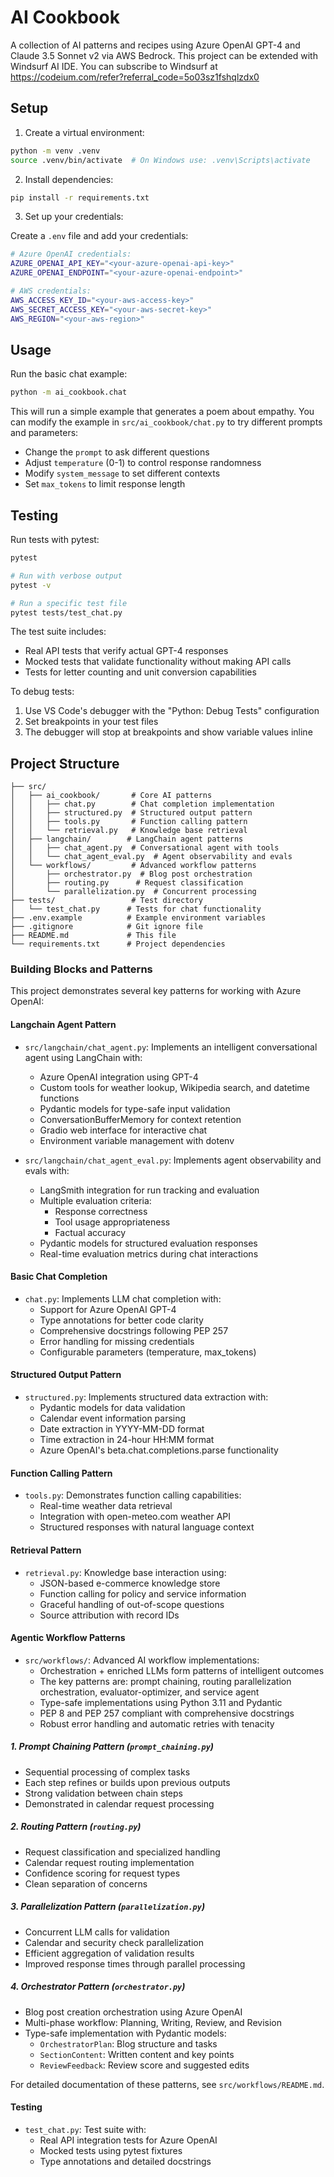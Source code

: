 # AI Cookbook

A collection of AI patterns and recipes using Azure OpenAI GPT-4 and Claude 3.5 Sonnet v2 via AWS Bedrock.
This project can be extended with Windsurf AI IDE.
You can subscribe to Windsurf at https://codeium.com/refer?referral_code=5o03sz1fshqlzdx0

## Setup

1. Create a virtual environment:
```bash
python -m venv .venv
source .venv/bin/activate  # On Windows use: .venv\Scripts\activate
```

2. Install dependencies:
```bash
pip install -r requirements.txt
```

3. Set up your credentials:

Create a `.env` file and add your credentials:
```bash
# Azure OpenAI credentials:
AZURE_OPENAI_API_KEY="<your-azure-openai-api-key>"
AZURE_OPENAI_ENDPOINT="<your-azure-openai-endpoint>"

# AWS credentials:
AWS_ACCESS_KEY_ID="<your-aws-access-key>"
AWS_SECRET_ACCESS_KEY="<your-aws-secret-key>"
AWS_REGION="<your-aws-region>"
```

## Usage

Run the basic chat example:
```bash
python -m ai_cookbook.chat
```

This will run a simple example that generates a poem about empathy. You can modify the example in `src/ai_cookbook/chat.py` to try different prompts and parameters:

- Change the `prompt` to ask different questions
- Adjust `temperature` (0-1) to control response randomness
- Modify `system_message` to set different contexts
- Set `max_tokens` to limit response length

## Testing

Run tests with pytest:
```bash
pytest

# Run with verbose output
pytest -v

# Run a specific test file
pytest tests/test_chat.py
```

The test suite includes:
- Real API tests that verify actual GPT-4 responses
- Mocked tests that validate functionality without making API calls
- Tests for letter counting and unit conversion capabilities

To debug tests:
1. Use VS Code's debugger with the "Python: Debug Tests" configuration
2. Set breakpoints in your test files
3. The debugger will stop at breakpoints and show variable values inline

## Project Structure

```
├── src/
│   ├── ai_cookbook/       # Core AI patterns
│   │   ├── chat.py        # Chat completion implementation
│   │   ├── structured.py  # Structured output pattern
│   │   ├── tools.py       # Function calling pattern
│   │   └── retrieval.py   # Knowledge base retrieval
│   ├── langchain/        # LangChain agent patterns
│   │   ├── chat_agent.py  # Conversational agent with tools
│   │   └── chat_agent_eval.py  # Agent observability and evals
│   └── workflows/         # Advanced workflow patterns
│       ├── orchestrator.py  # Blog post orchestration
│       ├── routing.py      # Request classification
│       └── parallelization.py  # Concurrent processing
├── tests/                 # Test directory
│   └── test_chat.py      # Tests for chat functionality
├── .env.example          # Example environment variables
├── .gitignore            # Git ignore file
├── README.md             # This file
└── requirements.txt      # Project dependencies
```

### Building Blocks and Patterns

This project demonstrates several key patterns for working with Azure OpenAI:

#### Langchain Agent Pattern
- `src/langchain/chat_agent.py`: Implements an intelligent conversational agent using LangChain with:
  - Azure OpenAI integration using GPT-4
  - Custom tools for weather lookup, Wikipedia search, and datetime functions
  - Pydantic models for type-safe input validation
  - ConversationBufferMemory for context retention
  - Gradio web interface for interactive chat
  - Environment variable management with dotenv

- `src/langchain/chat_agent_eval.py`: Implements agent observability and evals with:
  - LangSmith integration for run tracking and evaluation
  - Multiple evaluation criteria:
    - Response correctness
    - Tool usage appropriateness
    - Factual accuracy
  - Pydantic models for structured evaluation responses
  - Real-time evaluation metrics during chat interactions

#### Basic Chat Completion
- `chat.py`: Implements LLM chat completion with:
  - Support for Azure OpenAI GPT-4
  - Type annotations for better code clarity
  - Comprehensive docstrings following PEP 257
  - Error handling for missing credentials
  - Configurable parameters (temperature, max_tokens)

#### Structured Output Pattern
- `structured.py`: Implements structured data extraction with:
  - Pydantic models for data validation
  - Calendar event information parsing
  - Date extraction in YYYY-MM-DD format
  - Time extraction in 24-hour HH:MM format
  - Azure OpenAI's beta.chat.completions.parse functionality

#### Function Calling Pattern
- `tools.py`: Demonstrates function calling capabilities:
  - Real-time weather data retrieval 
  - Integration with open-meteo.com weather API
  - Structured responses with natural language context

#### Retrieval Pattern
- `retrieval.py`: Knowledge base interaction using:
  - JSON-based e-commerce knowledge store
  - Function calling for policy and service information
  - Graceful handling of out-of-scope questions
  - Source attribution with record IDs

#### Agentic Workflow Patterns
- `src/workflows/`: Advanced AI workflow implementations:
  - Orchestration + enriched LLMs form patterns of intelligent outcomes
  - The key patterns are: prompt chaining, routing parallelization orchestration, evaluator-optimizer, and service agent
  - Type-safe implementations using Python 3.11 and Pydantic
  - PEP 8 and PEP 257 compliant with comprehensive docstrings
  - Robust error handling and automatic retries with tenacity

##### 1. Prompt Chaining Pattern (`prompt_chaining.py`)
- Sequential processing of complex tasks
- Each step refines or builds upon previous outputs
- Strong validation between chain steps
- Demonstrated in calendar request processing

##### 2. Routing Pattern (`routing.py`)
- Request classification and specialized handling
- Calendar request routing implementation
- Confidence scoring for request types
- Clean separation of concerns

##### 3. Parallelization Pattern (`parallelization.py`)
- Concurrent LLM calls for validation
- Calendar and security check parallelization
- Efficient aggregation of validation results
- Improved response times through parallel processing

##### 4. Orchestrator Pattern (`orchestrator.py`)
- Blog post creation orchestration using Azure OpenAI
- Multi-phase workflow: Planning, Writing, Review, and Revision
- Type-safe implementation with Pydantic models:
  - `OrchestratorPlan`: Blog structure and tasks
  - `SectionContent`: Written content and key points
  - `ReviewFeedback`: Review score and suggested edits

For detailed documentation of these patterns, see `src/workflows/README.md`.

#### Testing
- `test_chat.py`: Test suite with:
  - Real API integration tests for Azure OpenAI
  - Mocked tests using pytest fixtures
  - Type annotations and detailed docstrings
